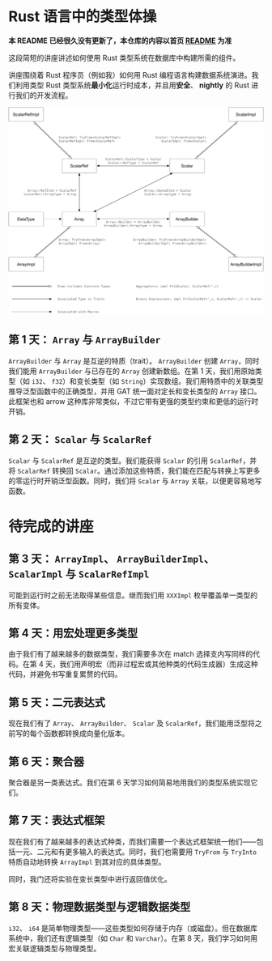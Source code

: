 # Rust 语言中的类型体操

**本 README 已经很久没有更新了，本仓库的内容以首页 [README](README.md) 为准**

这段简短的讲座讲述如何使用 Rust 类型系统在数据库中构建所需的组件。

讲座围绕着 Rust 程序员（例如我）如何用 Rust 编程语言构建数据系统演进。我们利用类型 Rust 类型系统**最小化**运行时成本，并且用**安全**、 **nightly** 的 Rust 进行我们的开发流程。

![类型的映射](map-of-types.png)

## 第 1 天： `Array` 与 `ArrayBuilder`

`ArrayBuilder` 与 `Array` 是互逆的特质（trait）。 `ArrayBuilder` 创建 `Array`，同时我们能用 `ArrayBuilder` 与已存在的 `Array` 创建新数组。在第 1 天，我们用原始类型（如 `i32`、 `f32`）和变长类型（如 `String`）实现数组。我们用特质中的关联类型推导泛型函数中的正确类型，并用 GAT 统一面对定长和变长类型的 `Array` 接口。此框架也和 arrow 这种库非常类似，不过它带有更强的类型约束和更低的运行时开销。

## 第 2 天： `Scalar` 与 `ScalarRef`

`Scalar` 与 `ScalarRef` 是互逆的类型。我们能获得 `Scalar` 的引用 `ScalarRef`，并将 `ScalarRef` 转换回 `Scalar`。通过添加这些特质，我们能在匹配与转换上写更多的零运行时开销泛型函数。同时，我们将 `Scalar` 与 `Array` 关联，以便更容易地写函数。

# 待完成的讲座

## 第 3 天： `ArrayImpl`、 `ArrayBuilderImpl`、 `ScalarImpl` 与 `ScalarRefImpl`

可能到运行时之前无法取得某些信息。继而我们用 `XXXImpl` 枚举覆盖单一类型的所有变体。

## 第 4 天：用宏处理更多类型

由于我们有了越来越多的数据类型，我们需要多次在 match 选择支内写同样的代码。在第 4 天，我们用声明宏（而非过程宏或其他种类的代码生成器）生成这种代码，并避免书写重复累赘的代码。

## 第 5 天：二元表达式

现在我们有了 `Array`、 `ArrayBuilder`、 `Scalar` 及 `ScalarRef`，我们能用泛型将之前写的每个函数都转换成向量化版本。

## 第 6 天：聚合器

聚合器是另一类表达式。我们在第 6 天学习如何简易地用我们的类型系统实现它们。

## 第 7 天：表达式框架

现在我们有了越来越多的表达式种类，而我们需要一个表达式框架统一他们——包括一元、二元和有更多输入的表达式。同时，我们也需要用 `TryFrom` 与 `TryInto` 特质自动地转换 `ArrayImpl` 到其对应的具体类型。

同时，我门还将实验在变长类型中进行返回值优化。

## 第 8 天：物理数据类型与逻辑数据类型

`i32`、 `i64` 是简单物理类型——这些类型如何存储于内存（或磁盘）。但在数据库系统中，我们还有逻辑类型（如 `Char` 和 `Varchar`）。在第 8 天，我们学习如何用宏关联逻辑类型与物理类型。
